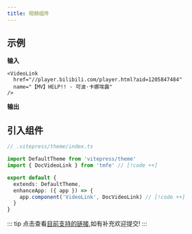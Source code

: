 ```yaml
---
title: 视频组件
---
```


## 示例

**输入**

```vue-html
<VideoLink
  href="//player.bilibili.com/player.html?aid=1205847484"
  name="【MV】HELP!! - 可波·卡娜埃露"
/>
```

**输出**

<VideoLink
  href="//player.bilibili.com/player.html?aid=1205847484"
  name="【MV】HELP!! - 可波·卡娜埃露"
/>

## 引入组件

```ts
// .vitepress/theme/index.ts

import DefaultTheme from 'vitepress/theme'
import { DocVideoLink } from 'tmfe' // [!code ++]

export default {
  extends: DefaultTheme,
  enhanceApp: ({ app }) => {
    app.component('VideoLink', DocVideoLink) // [!code ++]
  }
}
```

::: tip
点击查看[目前支持的链接](https://github.com/Theo-Messi/tmfe/blob/main/packages/vue/videoDomains.ts),如有补充欢迎提交!
:::
